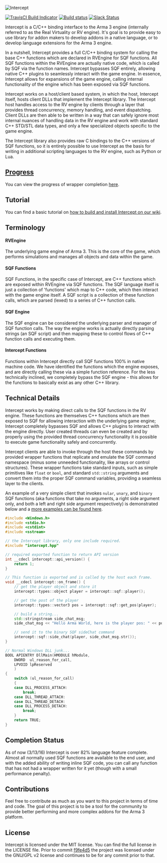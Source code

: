 ![Intercept](http://i.imgur.com/J0PC0G0.png)

[![TravisCI Build Indicator](https://travis-ci.org/intercept/intercept.svg?branch=master)](https://travis-ci.org/intercept/intercept) [![Build status](https://ci.appveyor.com/api/projects/status/508laymfxfnhpbp1/branch/master?svg=true)](https://ci.appveyor.com/project/Verox-/intercept-1irnq/branch/master) [![Slack Status](http://slackin-intercept.idi-systems.com/badge.svg)](http://slackin-intercept.idi-systems.com)

Intercept is a C/C++ binding interface to the Arma 3 engine (internally referred to as the Real Virtuality or RV engine). It's goal is to provide easy to use library for addon makers to develop addons in a native language, or to develop language extensions for the Arma 3 engine.

In a nutshell, Intercept provides a full C/C++ binding system for calling the base C++ functions which are declared in RVEngine for SQF functions. All SQF functions within the RVEngine are actually native code, which is called by SQF via the function names. Intercept bypasses SQF entirely, allowing native C++ plugins to seamlessly interact with the game engine. In essence, Intercept allows for expansions of the game engine, calling internal functionality of the engine which has been exposed via SQF functions. 

Intercept works on a host/client based system, in which the host, Intercept itself, hosts client DLLs that implement the Intercept library. The Intercept host handles access to the RV engine by clients through a layer that provides thread concurrency, memory handling, and event dispatching. Client DLLs are then able to be written in a way that can safely ignore most internal nuances of handling data in the RV engine and work with standard C++ STD/STL data types, and only a few specialized objects specific to the game engine.

The Intercept library also provides raw C bindings to the C++ versions of SQF functions, so it is entirely possible to use Intercept as the basis for writing in additional scripting languages to the RV engine, such as Python or Lua.

## [Progress](https://github.com/intercept/intercept/issues/13)

You can view the progress of wrapper completion [here](https://github.com/intercept/intercept/issues/13).

## Tutorial

You can find a basic tutorial on [how to build and install Intercept on our wiki](https://github.com/intercept/intercept/wiki/Building-and-installing-Intercept-from-source).

## Terminology 

#### RVEngine 
The underlying game engine of Arma 3. This is the core of the game, which performs simulations and manages all objects and data within the game. 

#### SQF Functions
SQF Functions, in the specific case of Intercept, are C++ functions which are exposed within RVEngine via SQF functions. The SQF language itself is just a collection of 'functions' which map to C++ code, which then interact with the game engine itself. A SQF script is a collection of these function calls, which are parsed (lexed) to a series of C++ function calls. 

#### SQF Engine
The SQF engine can be considered the underlying parser and manager of SQF function calls. The way the engine works is actually directly parsing strings (an SQF script) and then mapping these to control flows of C++ function calls and executing them.

#### Intercept Functions
Functions within Intercept directly call SQF functions 100% in native machine code. We have identified the functions which the engine exposes, and are directly calling these via a simple function reference. For the less technically inclined, we completely bypass the SQF engine - this allows for the functions to basically exist as any other C++ library. 

## Technical Details

Intercept works by making direct calls to the SQF functions in the RV engine. These functions are themselves C++ functions which are then exposed to SQF for allowing interaction with the underlying game engine; Intercept completely bypasses SQF and allows C++ plugins to interact with the engine directly. User created threads can even be created and by properly using the provided thread concurrency functionality it is possible to execute game functionality safely and concurrently.

Intercept clients are able to invoke through the host these commands by provided wrapper functions that replicate and emulate the SQF command namespace (minus some unneeded functionality, like arrays or control structures). These wrapper functions take standard inputs, such as simple primitives like `float` or `bool`, and standard `std::string` arguments and convert them into the proper SQF command variables, providing a seamless layer to the clients.

An example of a very simple client that invokes `nular`, `unary`, and `binary` SQF functions (aka functions that take no arguments, a right side argument only, and both a left and right side argument respectively) is demonstrated below and a [more examples can be found here](https://github.com/intercept/intercept-examples).

```c++
#include <Windows.h>
#include <stdio.h>
#include <cstdint>
#include <sstream>

// the Intercept library, only one include required.
#include "intercept.hpp"

// required exported function to return API version
int __cdecl intercept::api_version() {
    return 1;
}

// This function is exported and is called by the host each frame.
void __cdecl intercept::on_frame() {
    // get the player object and store it
    intercept::types::object player = intercept::sqf::player();

    // get the post of the player
    intercept::types::vector3 pos = intercept::sqf::get_pos(player);

    // build a string...
    std::stringstream side_chat_msg;
    side_chat_msg << "Hello Arma World, here is the player pos: " << pos.x << "," << pos.y << "," << pos.z;

    // send it to the binary SQF sideChat command
    intercept::sqf::side_chat(player, side_chat_msg.str());
}

// Normal Windows DLL junk...
BOOL APIENTRY DllMain(HMODULE hModule,
    DWORD  ul_reason_for_call,
    LPVOID lpReserved
    )
{
    switch (ul_reason_for_call)
    {
    case DLL_PROCESS_ATTACH:
        break;
    case DLL_THREAD_ATTACH:
    case DLL_THREAD_DETACH:
    case DLL_PROCESS_DETACH:
        break;
    }
    return TRUE;
}
```

## Completion Status

As of now (3/13/16) Intercept is over 82% language feature complete. Almost all normally used SQF functions are available to the end user, and with the added ability of writing inline SQF code, you can call any function that has not had a wrapper written for it yet (though with a small performance penalty).

## Contributions

Feel free to contribute as much as you want to this project in terms of time and code. The goal of this project is to be a tool for the community to provide better performing and more complex addons for the Arma 3 platform.

## License

Intercept is licensed under the MIT license. You can find the full license in the LICENSE file. Prior to commit  [f9fe4d5](https://github.com/intercept/intercept/commit/f9fe4d5afc65eb16ef074d9238ee8cd6e6a0ed41) the project was licensed under the GNU/GPL v2 license and continues to be for any commit prior to that.

